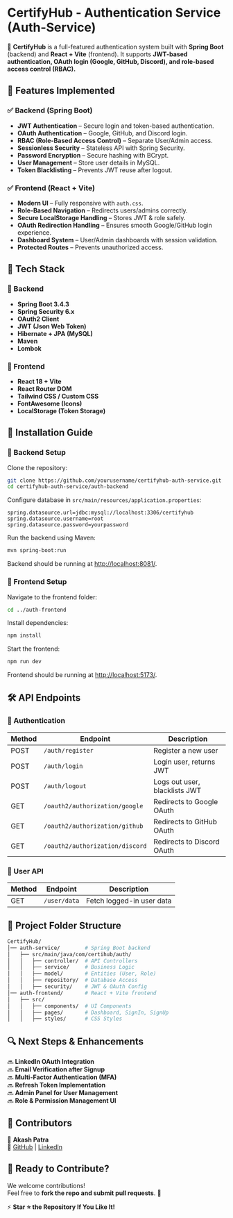 # CertifyHub - Authentication Service (Auth-Service)

🚀 **CertifyHub** is a full-featured authentication system built with **Spring Boot** (backend) and **React + Vite** (frontend). It supports **JWT-based authentication, OAuth login (Google, GitHub, Discord), and role-based access control (RBAC).**

## 🔹 Features Implemented

### ✅ Backend (Spring Boot)
- **JWT Authentication** – Secure login and token-based authentication.
- **OAuth Authentication** – Google, GitHub, and Discord login.
- **RBAC (Role-Based Access Control)** – Separate User/Admin access.
- **Sessionless Security** – Stateless API with Spring Security.
- **Password Encryption** – Secure hashing with BCrypt.
- **User Management** – Store user details in MySQL.
- **Token Blacklisting** – Prevents JWT reuse after logout.

### ✅ Frontend (React + Vite)
- **Modern UI** – Fully responsive with `auth.css`.
- **Role-Based Navigation** – Redirects users/admins correctly.
- **Secure LocalStorage Handling** – Stores JWT & role safely.
- **OAuth Redirection Handling** – Ensures smooth Google/GitHub login experience.
- **Dashboard System** – User/Admin dashboards with session validation.
- **Protected Routes** – Prevents unauthorized access.

## 🚀 Tech Stack

### 🔹 Backend
- **Spring Boot 3.4.3**
- **Spring Security 6.x**
- **OAuth2 Client**
- **JWT (Json Web Token)**
- **Hibernate + JPA (MySQL)**
- **Maven**
- **Lombok**

### 🔹 Frontend
- **React 18 + Vite**
- **React Router DOM**
- **Tailwind CSS / Custom CSS**
- **FontAwesome (Icons)**
- **LocalStorage (Token Storage)**

## 📌 Installation Guide

### 🔹 Backend Setup

Clone the repository:
```bash
git clone https://github.com/yourusername/certifyhub-auth-service.git
cd certifyhub-auth-service/auth-backend
```

Configure database in `src/main/resources/application.properties`:
```properties
spring.datasource.url=jdbc:mysql://localhost:3306/certifyhub
spring.datasource.username=root
spring.datasource.password=yourpassword
```

Run the backend using Maven:
```bash
mvn spring-boot:run
```

Backend should be running at [http://localhost:8081/](http://localhost:8081/).

### 🔹 Frontend Setup

Navigate to the frontend folder:
```bash
cd ../auth-frontend
```

Install dependencies:
```bash
npm install
```

Start the frontend:
```bash
npm run dev
```

Frontend should be running at [http://localhost:5173/](http://localhost:5173/).

## 🛠️ API Endpoints

### 🔹 Authentication

| Method | Endpoint | Description |
|--------|----------|-------------|
| POST   | `/auth/register` | Register a new user |
| POST   | `/auth/login` | Login user, returns JWT |
| POST   | `/auth/logout` | Logs out user, blacklists JWT |
| GET    | `/oauth2/authorization/google` | Redirects to Google OAuth |
| GET    | `/oauth2/authorization/github` | Redirects to GitHub OAuth |
| GET    | `/oauth2/authorization/discord` | Redirects to Discord OAuth |

### 🔹 User API

| Method | Endpoint | Description |
|--------|----------|-------------|
| GET    | `/user/data` | Fetch logged-in user data |

## 📌 Project Folder Structure

```bash
CertifyHub/
│── auth-service/        # Spring Boot backend
│   ├── src/main/java/com/certihub/auth/
│   │   ├── controller/  # API Controllers
│   │   ├── service/     # Business Logic
│   │   ├── model/       # Entities (User, Role)
│   │   ├── repository/  # Database Access
│   │   ├── security/    # JWT & OAuth Config
│── auth-frontend/       # React + Vite frontend
│   ├── src/
│   │   ├── components/  # UI Components
│   │   ├── pages/       # Dashboard, SignIn, SignUp
│   │   ├── styles/      # CSS Styles
```

## 🔍 Next Steps & Enhancements

🔜 **LinkedIn OAuth Integration**  
🔜 **Email Verification after Signup**  
🔜 **Multi-Factor Authentication (MFA)**  
🔜 **Refresh Token Implementation**  
🔜 **Admin Panel for User Management**  
🔜 **Role & Permission Management UI**  

## 📌 Contributors
👤 **Akash Patra**  
🔗 [GitHub](https://github.com/ThefriendlyNeighbourhoodCoder) | [LinkedIn](https://www.linkedin.com/in/akash-patra04/)  

## 🚀 Ready to Contribute?

We welcome contributions!  
Feel free to **fork the repo and submit pull requests**. 🎯  


⚡ **Star ⭐ the Repository If You Like It!**
